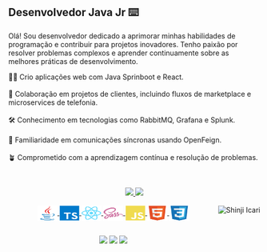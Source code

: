 ## Desenvolvedor Java Jr ⌨️

Olá! Sou desenvolvedor dedicado a aprimorar minhas habilidades de programação e contribuir para projetos inovadores.
Tenho paixão por resolver problemas complexos e aprender continuamente sobre as melhores práticas de desenvolvimento.

👨‍💻 Crio aplicações web com Java Sprinboot e React. </br></br>
🤝 Colaboração em projetos de clientes, incluindo fluxos de marketplace e microservices de telefonia. </br></br>
🛠️ Conhecimento em tecnologias como RabbitMQ, Grafana e Splunk. </br></br>
🔄️ Familiaridade em comunicações síncronas usando OpenFeign. </br></br>
🪴 Comprometido com a aprendizagem contínua e resolução de problemas. </br></br>

  ## 
  
<div align="center">
  <a href="https://github.com/mateusCoder">
  <img height="180em" src="https://github-readme-stats.vercel.app/api?username=mateusCoder&show_icons=true&theme=tokyonight&include_all_commits=true&count_private=true"/>
  <img height="180em" src="https://github-readme-stats.vercel.app/api/top-langs/?username=mateusCoder&layout=compact&langs_count=7&theme=tokyonight"/>
</div>
<div align="center"><br>

  <img align="center" alt="Mateus-Ts" height="30" width="40" src="https://raw.githubusercontent.com/devicons/devicon/master/icons/java/java-original.svg">

  <img align="center" alt="Mateus-Ts" height="30" width="40" src="https://raw.githubusercontent.com/devicons/devicon/master/icons/typescript/typescript-plain.svg">
  <img align="center" alt="Mateus-React" height="30" width="40" src="https://raw.githubusercontent.com/devicons/devicon/master/icons/react/react-original.svg">
  <img align="center" alt="Mateus-Sass" height="30" width="40" src="https://raw.githubusercontent.com/devicons/devicon/master/icons/sass/sass-original.svg">
  <img align="center" alt="Mateus-Js" height="30" width="40" src="https://raw.githubusercontent.com/devicons/devicon/master/icons/javascript/javascript-plain.svg">
  <img align="center" alt="Mateus-HTML" height="30" width="40" src="https://raw.githubusercontent.com/devicons/devicon/master/icons/html5/html5-original.svg">
  <img align="center" alt="Mateus-CSS" height="30" width="40" src="https://raw.githubusercontent.com/devicons/devicon/master/icons/css3/css3-original.svg">
  <img align="right" height="150em" alt="Shinji Icari" src="https://media.giphy.com/media/lKwJNKNX5ZKZW/giphy.gif">
</div>
  
  ##
  
<div align="center"> 
  <a href = "https://twitter.com/mateuSUAVAO"><img src="https://img.shields.io/badge/Twitter-1DA1F2?style=for-the-badge&logo=twitter&logoColor=white" target="_blank"></a>
  <a href = "mailto:mateus.moraes0507@gmail.com"><img src="https://img.shields.io/badge/-Gmail-%23333?style=for-the-badge&logo=gmail&logoColor=white" target="_blank"></a>
  <a href="https://www.linkedin.com/in/mateus-cardoso-de-moraes/" target="_blank"><img src="https://img.shields.io/badge/-LinkedIn-%230077B5?style=for-the-badge&logo=linkedin&logoColor=white" target="_blank"></a>    
</div>
